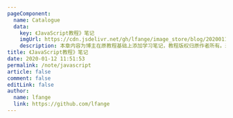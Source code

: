 ```yaml
---
pageComponent: 
  name: Catalogue
  data: 
    key: 《JavaScript教程》笔记
    imgUrl: https://cdn.jsdelivr.net/gh/lfange/image_store/blog/20200112120340.png
    description: 本章内容为博主在原教程基础上添加学习笔记，教程版权归原作者所有。来源：<a href='https://wangdoc.com/javascript/' target='_blank'>JavaScript教程</a>
title: 《JavaScript教程》笔记
date: 2020-01-12 11:51:53
permalink: /note/javascript
article: false
comment: false
editLink: false
author: 
  name: lfange
  link: https://github.com/lfange
---
```

